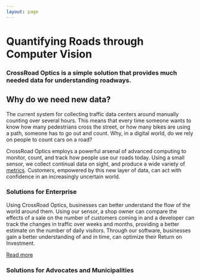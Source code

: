 ```yaml
---
layout: page
---
```


# Quantifying Roads through Computer Vision

### CrossRoad Optics is a simple solution that provides much needed data for understanding roadways. 

## Why do we need new data?

The current system for collecting traffic data centers around manually counting over several hours. This means that every time someone wants to know how many pedestrians cross the street, or how many bikes are using a path, someone has to go out and count. Why, in a digital world, do we rely on people to count cars on a road? 

CrossRoad Optics employs a powerful arsenal of advanced computing to monitor, count, and track how people use our roads today. Using a small sensor, we collect continual data on sight, and produce a wide variety of [metrics](/metrics/). Customers, empowered by this new layer of data, can act with confidence in an increasingly uncertain world.

### Solutions for Enterprise

Using CrossRoad Optics, businesses can better understand the flow of the world around them. Using our sensor, a shop owner can compare the effects of a sale on the number of customers coming in and a developer can track the changes in traffic over weeks and months, providing a better estimate on the number of daily visitors. Through our software, businesses gain a better understanding of and in time, can optimize their Return on Investment. 

[Read more](/enterprise/)

### Solutions for Advocates and Municipalities

